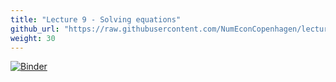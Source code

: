 ```yaml
---
title: "Lecture 9 - Solving equations"
github_url: "https://raw.githubusercontent.com/NumEconCopenhagen/lectures-2019/master/09/Solving_equations.ipynb"
weight: 30
---
```

[![Binder](https://mybinder.org/badge_logo.svg)](https://mybinder.org/v2/gh/NumEconCopenhagen/lectures-2019/master?urlpath=lab/tree/09/Solving_equations.ipynb
)
